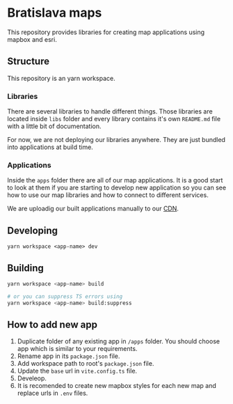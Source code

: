 # Bratislava maps

This repository provides libraries for creating map applications using mapbox and esri.

## Structure

This repository is an yarn workspace.

### Libraries

There are several libraries to handle different things. Those libraries are located inside `libs` folder and every library contains it's own `README.md` file with a little bit of documentation.

For now, we are not deploying our libraries anywhere. They are just bundled into applications at build time.

### Applications

Inside the `apps` folder there are all of our map applications. It is a good start to look at them if you are starting to develop new application so you can see how to use our map libraries and how to connect to different services.

We are uploadig our built applications manually to our [CDN](https://cdn.bratislava.sk/buckets/static-pages/browse).

## Developing

```
yarn workspace <app-name> dev
```

## Building

```bash
yarn workspace <app-name> build

# or you can suppress TS errors using
yarn workspace <app-name> build:suppress
```

## How to add new app

1. Duplicate folder of any existing app in `/apps` folder. You should choose app which is similar to your requirements.
3. Rename app in its `package.json` file.
4. Add workspace path to root's `package.json` file.
5. Update the `base` url in `vite.config.ts` file.
6. Develeop.
7. It is recomended to create new mapbox styles for each new map and replace urls in `.env` files.
